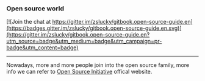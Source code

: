 ### Open source world

[![Join the chat at https://gitter.im/zslucky/gitbook.open-source-guide.en](https://badges.gitter.im/zslucky/gitbook.open-source-guide.en.svg)](https://gitter.im/zslucky/gitbook.open-source-guide.en?utm_source=badge&utm_medium=badge&utm_campaign=pr-badge&utm_content=badge)


---


Nowadays, more and more people join into the open source family, more info we can refer to [Open Source Initiative](https://opensource.org/) offical website.